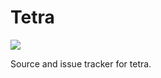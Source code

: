 # Tetra
[![](http://cf.way2muchnoise.eu/tetra.svg)](https://minecraft.curseforge.com/projects/tetra)

Source and issue tracker for tetra.
